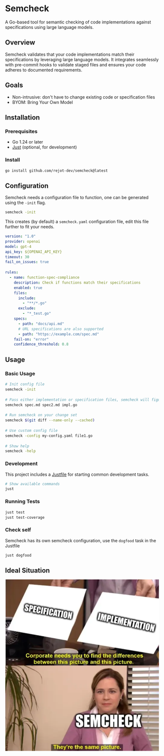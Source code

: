 # Semcheck

A Go-based tool for semantic checking of code implementations against specifications using large language models.

## Overview

Semcheck validates that your code implementations match their specifications by leveraging large language models. It integrates seamlessly with pre-commit hooks to validate staged files and ensures your code adheres to documented requirements.

## Goals

- Non-intrusive: don't have to change existing code or specification files
- BYOM: Bring Your Own Model

## Installation

### Prerequisites

- Go 1.24 or later
- [Just](https://github.com/casey/just) (optional, for development)

### Install

```bash
go install github.com/rejot-dev/semcheck@latest
```

## Configuration

Semcheck needs a configuration file to function, one can be generated using the `-init` flag.

```bash
semcheck -init
```

This creates (by default) a `semcheck.yaml` configuration file, edit this file further to fit your needs.

```yaml
version: "1.0"
provider: openai
model: gpt-4
api_key: ${OPENAI_API_KEY}
timeout: 30
fail_on_issues: true

rules:
  - name: function-spec-compliance
    description: Check if functions match their specifications
    enabled: true
    files:
      include:
        - "**/*.go"
      exclude:
        - "*_test.go"
    specs:
      - path: "docs/api.md"
      # URL specifications are also supported
      - path: "https://example.com/spec.md"
    fail-on: "error"
    confidence_threshold: 0.8
```

## Usage

### Basic Usage

```bash
# Init config file
semcheck -init

# Pass either implementation or specification files, semcheck will figure out which rules to check based on the files you pass here
semcheck spec.md spec2.md impl.go

# Run semcheck on your change set
semcheck $(git diff --name-only --cached)

# Use custom config file
semcheck -config my-config.yaml file1.go

# Show help
semcheck -help
```

### Development

This project includes a [Justfile](./Justfile) for starting common development tasks.

```bash
# Show available commands
just
```

### Running Tests

```bash
just test
just test-coverage
```

### Check self

Semcheck has its own semcheck configuration, use the `dogfood` task in the Justfile

```bash
just dogfood
```

## Ideal Situation

![The Office meme: 'Corporate needs you to find the difference between these pictures' showing 'specification' and 'implementation', with semcheck saying 'they are the same picture'](./assets/office-meme.webp)
